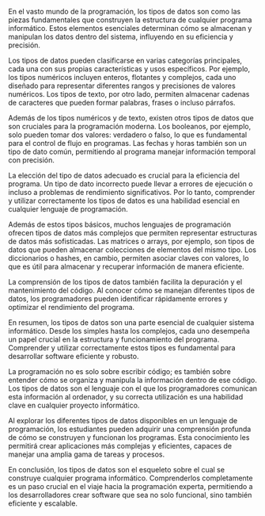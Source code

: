 En el vasto mundo de la programación, los tipos de datos son como las piezas fundamentales que construyen la estructura de cualquier programa informático. Estos elementos esenciales determinan cómo se almacenan y manipulan los datos dentro del sistema, influyendo en su eficiencia y precisión.

Los tipos de datos pueden clasificarse en varias categorías principales, cada una con sus propias características y usos específicos. Por ejemplo, los tipos numéricos incluyen enteros, flotantes y complejos, cada uno diseñado para representar diferentes rangos y precisiones de valores numéricos. Los tipos de texto, por otro lado, permiten almacenar cadenas de caracteres que pueden formar palabras, frases o incluso párrafos.

Además de los tipos numéricos y de texto, existen otros tipos de datos que son cruciales para la programación moderna. Los booleanos, por ejemplo, solo pueden tomar dos valores: verdadero o falso, lo que es fundamental para el control de flujo en programas. Las fechas y horas también son un tipo de dato común, permitiendo al programa manejar información temporal con precisión.

La elección del tipo de datos adecuado es crucial para la eficiencia del programa. Un tipo de dato incorrecto puede llevar a errores de ejecución o incluso a problemas de rendimiento significativos. Por lo tanto, comprender y utilizar correctamente los tipos de datos es una habilidad esencial en cualquier lenguaje de programación.

Además de estos tipos básicos, muchos lenguajes de programación ofrecen tipos de datos más complejos que permiten representar estructuras de datos más sofisticadas. Las matrices o arrays, por ejemplo, son tipos de datos que pueden almacenar colecciones de elementos del mismo tipo. Los diccionarios o hashes, en cambio, permiten asociar claves con valores, lo que es útil para almacenar y recuperar información de manera eficiente.

La comprensión de los tipos de datos también facilita la depuración y el mantenimiento del código. Al conocer cómo se manejan diferentes tipos de datos, los programadores pueden identificar rápidamente errores y optimizar el rendimiento del programa.

En resumen, los tipos de datos son una parte esencial de cualquier sistema informático. Desde los simples hasta los complejos, cada uno desempeña un papel crucial en la estructura y funcionamiento del programa. Comprender y utilizar correctamente estos tipos es fundamental para desarrollar software eficiente y robusto.

La programación no es solo sobre escribir código; es también sobre entender cómo se organiza y manipula la información dentro de ese código. Los tipos de datos son el lenguaje con el que los programadores comunican esta información al ordenador, y su correcta utilización es una habilidad clave en cualquier proyecto informático.

Al explorar los diferentes tipos de datos disponibles en un lenguaje de programación, los estudiantes pueden adquirir una comprensión profunda de cómo se construyen y funcionan los programas. Esta conocimiento les permitirá crear aplicaciones más complejas y eficientes, capaces de manejar una amplia gama de tareas y procesos.

En conclusión, los tipos de datos son el esqueleto sobre el cual se construye cualquier programa informático. Comprenderlos completamente es un paso crucial en el viaje hacia la programación experta, permitiendo a los desarrolladores crear software que sea no solo funcional, sino también eficiente y escalable.
